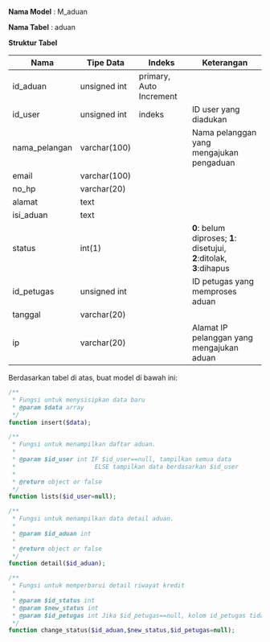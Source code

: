 **Nama Model** : M_aduan

**Nama Tabel** : aduan

**Struktur Tabel**
<table>
  <thead>
    <tr>
      <th>Nama</th>
      <th>Tipe Data</th>
      <th>Indeks</th>
      <th>Keterangan</th>
    </tr>
  </thead>
  <tbody>
    <tr>
      <td>id_aduan</td>
      <td>unsigned int</td>
      <td>primary, Auto Increment</td>
      <td></td>
    </tr>
    <tr>
      <td>id_user</td>
      <td>unsigned int</td>
      <td>indeks</td>
      <td>ID user yang diadukan</td>
    </tr>
    <tr>
      <td>nama_pelangan</td>
      <td>varchar(100)</td>
      <td></td>
      <td>Nama pelanggan yang mengajukan pengaduan</td>
    </tr>
    <tr>
      <td>email</td>
      <td>varchar(100)</td>
      <td></td>
      <td></td>
    </tr>
    <tr>
      <td>no_hp</td>
      <td>varchar(20)</td>
      <td></td>
      <td></td>
    </tr>
    <tr>
      <td>alamat</td>
      <td>text</td>
      <td></td>
      <td></td>
    </tr>
    <tr>
      <td>isi_aduan</td>
      <td>text</td>
      <td></td>
      <td></td>
    </tr>
    <tr>
      <td>status</td>
      <td>int(1)</td>
      <td></td>
      <td><b>0</b>: belum diproses; <b>1</b>: disetujui, <b>2</b>:ditolak, <b>3</b>:dihapus</td>
    </tr>
    <tr>
      <td>id_petugas</td>
      <td>unsigned int</td>
      <td></td>
      <td>ID petugas yang memproses aduan</td>
    </tr>
    <tr>
      <td>tanggal</td>
      <td>varchar(20)</td>
      <td></td>
      <td></td>
    </tr>
    <tr>
      <td>ip</td>
      <td>varchar(20)</td>
      <td></td>
      <td>Alamat IP pelanggan yang mengajukan aduan</td>
    </tr>
  </tbody>
</table>



Berdasarkan tabel di atas, buat model di bawah ini:
```php
/**
 * Fungsi untuk menysisipkan data baru
 * @param $data array
 */
function insert($data);

/**
 * Fungsi untuk menampilkan daftar aduan.
 *
 * @param $id_user int IF $id_user==null, tampilkan semua data
 *                      ELSE tampilkan data berdasarkan $id_user
 *
 * @return object or false
 */
function lists($id_user=null);

/**
 * Fungsi untuk menampilkan data detail aduan.
 *
 * @param $id_aduan int
 *
 * @return object or false
 */
function detail($id_aduan);

/**
 * Fungsi untuk memperbarui detail riwayat kredit
 *
 * @param $id_status int
 * @param $new_status int
 * @param $id_petugas int Jika $id_petugas==null, kolom id_petugas tidak diupdate
 */
function change_status($id_aduan,$new_status,$id_petugas=null);
```
